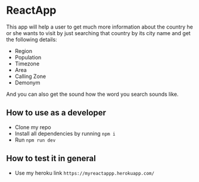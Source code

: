 
# ReactApp

This app will help a user to get much more information about the country he or she wants to visit by just searching that country by its city name and get the following details:
- Region
- Population
- Timezone
- Area
- Calling Zone
- Demonym

And you can also get the sound how the word you search sounds like.

## How to use as a developer

- Clone my repo
- Install all dependencies by running `npm i`
- Run `npm run dev` 

## How to test it in general
- Use my heroku link `https://myreactappp.herokuapp.com/`
